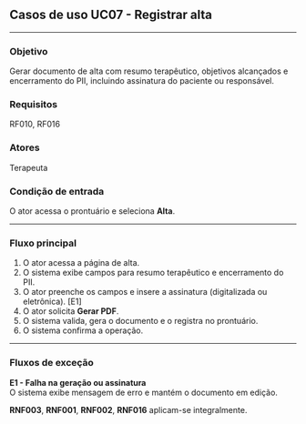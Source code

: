 ## Casos de uso UC07 - Registrar alta

---

### Objetivo  
Gerar documento de alta com resumo terapêutico, objetivos alcançados e encerramento do PII, incluindo assinatura do paciente ou responsável.

### Requisitos  
RF010, RF016

### Atores  
Terapeuta 

### Condição de entrada  
O ator acessa o prontuário e seleciona **Alta**.

---

### Fluxo principal  

1. O ator acessa a página de alta.  
2. O sistema exibe campos para resumo terapêutico e encerramento do PII.  
3. O ator preenche os campos e insere a assinatura (digitalizada ou eletrônica). [E1]  
4. O ator solicita **Gerar PDF**.  
5. O sistema valida, gera o documento e o registra no prontuário.  
6. O sistema confirma a operação.

---

### Fluxos de exceção  

**E1 - Falha na geração ou assinatura**  
O sistema exibe mensagem de erro e mantém o documento em edição.

**RNF003**, **RNF001**, **RNF002**, **RNF016** aplicam-se integralmente.